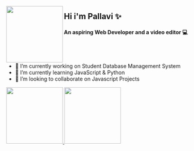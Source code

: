 



<p><img align="left" src="https://media0.giphy.com/media/AqcfW6opza0r1eznPc/giphy.gif?cid=790b761110536131319f050d455bb43990ddc15b21a7e526&rid=giphy.gif&ct=s" width="150" height="150">
<h2 align="left">Hi i'm Pallavi &#10024</h2>
<h4 align ="left">An aspiring Web Developer and a video editor &#128187</h4></p>
</br>
</br>


  

 - 🔭 I’m currently working on Student Database Management System
 - 🌱 I’m currently learning JavaScript & Python
 - 👀 I’m looking to collaborate on Javascript Projects

<div>

  <a href="https://github.com/PallaviSrivastavaa">
  <img height="150em" src="https://github-readme-stats.vercel.app/api?username=PallaviSrivastavaa&show_icons=true&theme=radical&count_private=true"/>
  <img height="150em" src="https://github-readme-stats.vercel.app/api/top-langs/?username=PallaviSrivastavaa&layout=compact&langs_count=7&theme=radical"/>

   
</div>  
